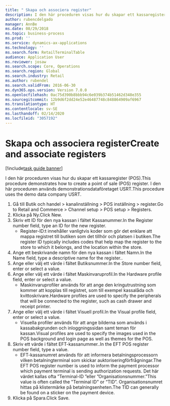 ```yaml
---
title: " Skapa och associera register"
description: I den här proceduren visas hur du skapar ett kassaregister (POS).
author: rubencdelgado
manager: AnnBe
ms.date: 08/29/2018
ms.topic: business-process
ms.prod: ''
ms.service: dynamics-ax-applications
ms.technology: ''
ms.search.form: RetailTerminalTable
audience: Application User
ms.reviewer: josaw
ms.search.scope: Core, Operations
ms.search.region: Global
ms.search.industry: Retail
ms.author: rubendel
ms.search.validFrom: 2016-06-30
ms.dyn365.ops.version: Version 7.0.0
ms.openlocfilehash: 0ac75d390b8bbb94c6e039b374b51462d348e355
ms.sourcegitcommit: 12b9d6f2dd24e52e46487748c848864909af6967
ms.translationtype: HT
ms.contentlocale: sv-SE
ms.lasthandoff: 02/14/2020
ms.locfileid: "3057192"
---
```

# <a name="create-and-associate-registers"></a><span data-ttu-id="e7d3a-103"> Skapa och associera register</span><span class="sxs-lookup"><span data-stu-id="e7d3a-103">Create and associate registers</span></span>

[!include[task guide banner](../includes/task-guide-banner.md)]

<span data-ttu-id="e7d3a-104">I den här proceduren visas hur du skapar ett kassaregister (POS).</span><span class="sxs-lookup"><span data-stu-id="e7d3a-104">This procedure demonstrates how to create a point of sale (POS) register.</span></span> <span data-ttu-id="e7d3a-105">I den här proceduren används demonstrationsdataföretaget USRT.</span><span class="sxs-lookup"><span data-stu-id="e7d3a-105">This procedure uses the demo data company USRT.</span></span>

1. <span data-ttu-id="e7d3a-106">Gå till Butik och handel > kanalinställning > POS inställning > register.</span><span class="sxs-lookup"><span data-stu-id="e7d3a-106">Go to Retail and Commerce > Channel setup > POS setup > Registers.</span></span>
2. <span data-ttu-id="e7d3a-107">Klicka på Ny.</span><span class="sxs-lookup"><span data-stu-id="e7d3a-107">Click New.</span></span>
3. <span data-ttu-id="e7d3a-108">Skriv ett ID för den nya kassan i fältet Kassanummer.</span><span class="sxs-lookup"><span data-stu-id="e7d3a-108">In the Register number field, type an ID for the new register.</span></span>
    * <span data-ttu-id="e7d3a-109">Register-ID:t innehåller vanligtvis koder som gör det enklare att mappa registret till butiken som det tillhör och platsen i butiken.</span><span class="sxs-lookup"><span data-stu-id="e7d3a-109">The register ID typically includes codes that help map the register to the store to which it belongs, and the location within the store.</span></span>  
4. <span data-ttu-id="e7d3a-110">Ange ett beskrivande namn för den nya kassan i fältet Namn.</span><span class="sxs-lookup"><span data-stu-id="e7d3a-110">In the Name field, type a descriptive name for the register..</span></span>
5. <span data-ttu-id="e7d3a-111">Ange eller välj ett värde i fältet Butiksnummer.</span><span class="sxs-lookup"><span data-stu-id="e7d3a-111">In the Store number field, enter or select a value.</span></span>
6. <span data-ttu-id="e7d3a-112">Ange eller välj ett värde i fältet Maskinvaruprofil.</span><span class="sxs-lookup"><span data-stu-id="e7d3a-112">In the Hardware profile field, enter or select a value.</span></span>
    * <span data-ttu-id="e7d3a-113">Maskinvaruprofiler används för att ange den kringutrustning som kommer att kopplas till registret, som till exempel kassalåda och kvittoskrivare.</span><span class="sxs-lookup"><span data-stu-id="e7d3a-113">Hardware profiles are used to specify the peripherals that will be connected to the register, such as cash drawer and receipt printer.</span></span>  
7. <span data-ttu-id="e7d3a-114">Ange eller välj ett värde i fältet Visuell profil.</span><span class="sxs-lookup"><span data-stu-id="e7d3a-114">In the Visual profile field, enter or select a value.</span></span>
    * <span data-ttu-id="e7d3a-115">Visuella profiler används för att ange bilderna som används i kassabakgrunden och inloggningssidan samt teman för kassan.</span><span class="sxs-lookup"><span data-stu-id="e7d3a-115">Visual profiles are used to specify the images used in the POS background and login page as well as themes for the POS.</span></span>  
8. <span data-ttu-id="e7d3a-116">Skriv ett värde i fältet EFT-kassanummer..</span><span class="sxs-lookup"><span data-stu-id="e7d3a-116">In the EFT POS register number field, type a value.</span></span>
    * <span data-ttu-id="e7d3a-117">EFT-kassanumret används för att informera betalningsprocessorn vilken betalningterminal som skickar auktoriseringförfrågningar.</span><span class="sxs-lookup"><span data-stu-id="e7d3a-117">The EFT POS register number is used to inform the payment processor which payment terminal is sending authorization requests.</span></span> <span data-ttu-id="e7d3a-118">Det här värdet kallas ofta ”Terminal-ID ”eller ”Organisationsnummer.”</span><span class="sxs-lookup"><span data-stu-id="e7d3a-118">This value is often called the "Terminal ID" or “TID”.</span></span> <span data-ttu-id="e7d3a-119">Organisationsnumret hittas på klistermärke på betalningsenheten.</span><span class="sxs-lookup"><span data-stu-id="e7d3a-119">The TID can generally be found on a sticker on the payment device.</span></span>  
9. <span data-ttu-id="e7d3a-120">Klicka på Spara.</span><span class="sxs-lookup"><span data-stu-id="e7d3a-120">Click Save.</span></span>

